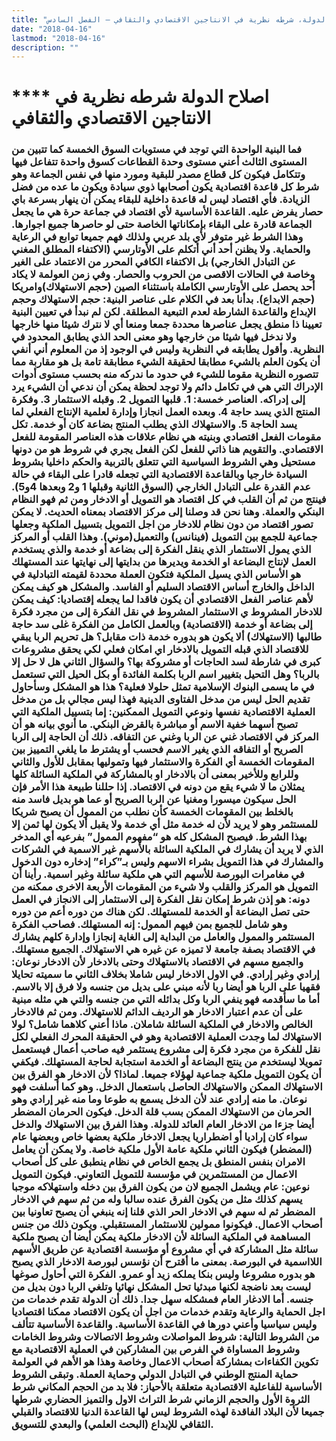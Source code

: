 ```yaml
---
title: "اصلاح الدولة، شرطه نظرية في الانتاجين الاقتصادي والثقافي – الفصل السادس"
date: "2018-04-16"
lastmod: "2018-04-16"
description: ""
---
```

# **** **اصلاح الدولة** شرطه نظرية في الانتاجين الاقتصادي والثقافي

### فما البنية الواحدة التي توجد في مستويات السوق الخمسة كما تتبين من المستوى الثالث أعني مستوى وحدة القطاعات كسوق واحدة تتفاعل فيها وتتكامل فيكون كل قطاع مصدر للبقية ومورد منها في نفس الجماعة وهو شرط كل قاعدة اقتصادية يكون أصحابها ذوي سيادة ويكون ما عده من فضل الزيادة. فأي اقتصاد ليس له قاعدة داخلية للبقاء يمكن أن ينهار بسرعة باي حصار يفرض عليه. القاعدة الأساسية لأي اقتصاد في جماعة حرة هي ما يجعل الجماعة قادرة على البقاء بإمكاناتها الخاصة حتى لو حاصرها جميع اجوارها. وهذا الشرط غير متوفر لأي بلد عربي ولذلك فهم جميعا توابع في الرعاية والحماية. ولا يظنن أحد أني أتكلم على الأوتارسي (الاكتفاء المطلق المغني عن التبادل الخارجي) بل الاكتفاء الكافي المحرر من الاعتماد على الغير وخاصة في الحالات الاقصى من الحروب والحصار. وفي زمن العولمة لا يكاد أحد يحصل على الأوتارسي الكاملة باستثناء الصين (حجم الاستهلاك)وامريكا (حجم الابداع). بدأنا بعد في الكلام على عناصر البنية: حجم الاستهلاك وحجم الإبداع والقاعدة الشارطة لعدم التبعية المطلقة. لكن لم نبدأ في تعيين البنية تعيينا ذا منطق يجعل عناصرها محددة جمعا ومنعا أي لا نترك شيئا منها خارجها ولا ندخل فيها شيئا من خارجها وهو معنى الحد الذي يطابق المحدود في النظرية. وأقول يطابقه في النظرية وليس في الوجود إذ من المعلوم أني أنفي أن يكون العلم بالشيء مطابقا لحقيقة الشيء مطابقة تامة بل هو مقاربة مما تتصوره النظرية مقوما للشيء في حدود ما ندركه منه بحسب مستوى أدوات الإدراك التي هي في تكامل دائم ولا توجد لحظة يمكن أن ندعي أن الشيء يرد إلى إدراكه. العناصر خمسة: 1. قلبها التمويل 2. وقبله الاستثمار 3. وفكرة المنتج الذي يسد حاجة 4. وبعده العمل انجازا وإدارة لعلمية الإنتاج الفعلي لما يسد الحاجة 5. والاستهلاك الذي يطلب المنتج بضاعة كان أو خدمة. تكل مقومات الفعل اقتصادي وبنيته هي نظام علاقات هذه العناصر المقومة للفعل الاقتصادي. والتقويم هنا ذاتي للفعل لكن الفعل يجري في شروط هو من دونها مستحيل وهي الشروط السياسية التي تتعلق بالتربية والحكم داخليا بشروط السيادة خارجيا وبالقاعدة الاقتصادية التي تجعله قادرا على البقاء في حالة عدم القدرة على التبادل الخارجي (السوق الثانية وقبلها 1 و2 وبعدها 4و5). فينتج من ثم أن القلب في كل اقتصاد هو التمويل أو الادخار ومن ثم فهو النظام البنكي والعملة. وهنا نحن قد وصلنا إلى مركز الاقتصاد بمعناه الحديث. لا يمكن تصور اقتصاد من دون نظام للادخار من اجل التمويل بتسييل الملكية وجعلها جماعية للجمع بين التمويل (فينانس) والتعميل(موني). وهذا القلب أو المركز الذي يمول الاستثمار الذي ينقل الفكرة إلى بضاعة أو خدمة والذي يستخدم العمل لإنتاج البضاعة او الخدمة ويديرها من بدايتها إلى نهايتها عند المستهلك هو الأساس الذي يسيل الملكية فتكون العملة محددة لقيمته التبادلية في الداخل والخارج أساس الاقتصاد السليم أو الفاسد. والمشكل هو كيف يمكن لأهم عناصر الفعل الاقتصادي أن يكون فاقدا لما يجعله إقتصاديا: كيف يمكن للادخار المشروط ي الاستثمار المشروط في نقل الفكرة إلى من مجرد فكرة إلى بضاعة أو خدمة (الاقتصادية) وبالعمل الكامل من الفكرة غلى سد حاجة طالبها (الاستهلاك) ألا يكون هو بدوره خدمة ذات مقابل؟ هل تحريم الربا يبقي للاقتصاد الذي قبله التمويل بالادخار اي امكان فعلي لكي يحقق مشروعات كبرى في شارطة لسد الحاجات أو مشروكة بها؟ والسؤال الثاني هل لا حل إلا بالربا؟ وهل التحيل بتغيير اسم الربا بكلمة الفائدة أو بكل الحيل التي تستعمل في ما يسمى البنوك الإسلامية تمثل حلولا فعلية؟ هذا هو المشكل وسأحاول تقديم الحل ليس من مدخل الفتاوى الدينية فهذا ليس مجالي بل من مدخل العملية الاقتصادية نفسها ونوعي التمويل الممكنين: إما بتسييل الملكية التي تصبح أسهما خفية الاسم أو مباشرة بالقرض البنكي. ما أنوي بيانه هو أن المركز في الاقتصاد غني عن الربا وغني عن التفاقه. ذلك أن الحاجة إلى الربا الصريح أو التفاقه الذي يغير الاسم فحسب أو يشترط ما يلغي التمييز بين المقومات الخمسة أي الفكرة والاستثمار فيها وتموليها بمقابل للأول والثاني وللرابع وللأخير بمعنى أن بالادخار او بالمشاركة في الملكية السائلة كلها يمثلان ما لا شيء يقع من دونه في الاقتصاد. إذا حللنا طبيعة هذا الأمر فإن الحل سيكون ميسورا ومغنيا عن الربا الصريح أو عما هو بديل فاسد منه بالخلط بين المقومات الخمسة كأن نطلب من الممول أن يصبح شريكا للمستثمر وهو لا يريد لأن له خدمة مثل أي خدمة ولا يقبل ألا يكون لها ثمن إلا بهذا الشرط. فيصبح المشكل كله هو “مفهوم الممول” بفرعيه أي المدخر الذي لا يريد أن يشارك في الملكية السائلة بالأسهم غير الاسمية في الشركات والمشارك في هذا التمويل بشراء الاسهم وليس بـ”كراء” إدخاره دون الدخول في مغامرات البورصة للأسهم التي هي ملكية سائلة وغير اسمية. رأينا أن التمويل هو المركز والقلب ولا شيء من المقومات الأربعة الاخرى ممكنه من دونه: هو إذن شرط إمكان نقل الفكرة إلى الاستثمار إلى الانجاز في العمل حتى تصل البضاعة أو الخدمة للمستهلك. لكن هناك من دوره أعم من دوره وهو شامل للجميع بمن فيهم الممول: إنه المستهلك. فصاحب الفكرة المستثمر والممول والعامل من البداية إلى الغاية إنجازا وإدارة كلهم يشارك في الاقتصاد بصفة جامعة لا تميزه عن غيره هي الاستهلاك. الجميع مستهلك. والجميع مسهم في الاقتصاد بالاستهلاك وحتى بالادخار لأن الادخار نوعان: إرادي وغير إرادي. في الاول الادخار ليس شاملا بخلاف الثاني ما سميته تحايلا فقهيا على الربا هو أيضا ربا لأنه مبني على بديل من جنسه ولا فرق إلا بالاسم. أما ما سأقدمه فهو ينفي الربا وكل بدائله التي من جنسه والتي هي مثله مبنية على أن عدم اعتبار الادخار هو الرديف الدائم للاستهلاك. ومن ثم فالادخار الخالص والادخار في الملكية السائلة شاملان. ماذا أعني كلاهما شامل؟ لولا الاستهلاك لما وجدت العملية الاقتصادية وهو في الحقيقة المحرك الفعلي لكل نقل للفكرة من مجرد فكرة إلى مشروع يستثمر فيه صاحب أعمال فيستعمل تمويلا ليستخدم من ينتج البضاعة أو الخدمة استجابة لحاجة المستهلك. فيكفي أن يكون التمويل ملكية جماعية لهؤلاء جميعا. لماذا؟ لأن الادخار هو الفرق بين الاستهلاك الممكن والاستهلاك الحاصل باستعمال الدخل. وهو كما أسلفت فهو نوعان. ما منه إرادي عند لأن الدخل يسمع به طوعا وما منه غير إرادي وهو الحرمان من الاستهلاك الممكن بسب قلة الدخل. فيكون الحرمان المضطر أيضا جزءا من الادخار العام العائد للدولة. وهذا الفرق بين الاستهلاك والدخل سواء كان إراديا أو اضطراريا يجعل الادخار ملكية بعضها خاص وبعضها عام (المضطر) فيكون الثاني ملكية عامة الأول ملكية خاصة. ولا يمكن أن يعامل الامران بنفس المنطق بل يجمع الخاص في نظام ينطبق على كل أصحاب الاعمال من المستثمرين في مؤسسة للتمويل التعاوني. فيكون التمويل نوعين: عام ويشمل الجميع لان من يكون الفرق بين دخله واستهلاكه موجبا يسهم كذلك مثل من يكون الفرق عنده سالبا وله من ثم سهم في الادخار المضطر ثم له سهم في الادخار الحر الذي قلنا إنه ينبغي أن يصبح تعاونيا بين أصحاب الاعمال. فيكونوا ممولين للاستثمار المستقبلي. ويكون ذلك من جنس المساهمة في الملكية السائلة لأن الادخار ملكية يمكن أيضا أن يصبح ملكية سائلة مثل المشاركة في أي مشروع أو مؤسسة اقتصادية عن طريق الأسهم اللااسمية في البورصة. بمعنى ما أقترح أن نؤسس لبورصة الادخار الذي يصبح هو بدوره مشروعا وليس بنكا يملكه زيد أو عمرو. الفكرة التي أحاول صوغها ليست بعد ناضجة لكنها مبدئيا تحل المشكل نهائيا وتلغي الربا دون بديل من جنسه. أما الادغار العام فمشكله سهل جدا. ذلك أن الدولة تقدم خدمات من اجل الحماية والرعاية وتقدم خدمات من اجل أن يكون الاقتصاد ممكنا اقتصاديا وليس سياسيا وأعني دورها في القاعدة الأساسية. والقاعدة الأساسية تتألف من الشروط التالية: شروط المواصلات وشروط الاتصالات وشروط الخامات وشروط المساواة في الفرص بين المشاركين في العملية الاقتصادية مع تكوين الكفاءات بمشاركة أصحاب الاعمال وخاصة وهذا هو الأهم في العولمة حماية المنتج الوطني في التبادل الدولي وحماية العملة. وتبقى الشروط الأساسية للفاعلية الاقتصادية متعلقة بالأحياز: فلا بد من الحجم المكاني شرط الثروة الأول والحجم الزماني شرط التراث الاول والتميز الحضاري شرطها جميعا لأن البلاد الفاقدة لهذه الشروط ليس لها القاعدة الدنيا للاقتصاد والقبلي الثقافي للإبداع (البحث العلمي) والبعدي للتسويق.

###